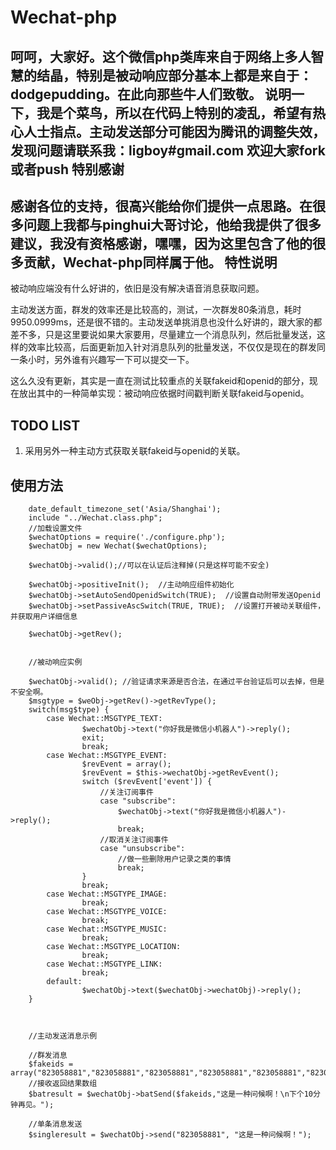 Wechat-php
==============
呵呵，大家好。这个微信php类库来自于网络上多人智慧的结晶，特别是被动响应部分基本上都是来自于：dodgepudding。在此向那些牛人们致敬。 说明一下，我是个菜鸟，所以在代码上特别的凌乱，希望有热心人士指点。主动发送部分可能因为腾讯的调整失效，发现问题请联系我：ligboy#gmail.com
欢迎大家fork或者push
特别感谢
--------
感谢各位的支持，很高兴能给你们提供一点思路。在很多问题上我都与pinghui大哥讨论，他给我提供了很多建议，我没有资格感谢，嘿嘿，因为这里包含了他的很多贡献，Wechat-php同样属于他。
特性说明
--------
被动响应端没有什么好讲的，依旧是没有解决语音消息获取问题。

主动发送方面，群发的效率还是比较高的，测试，一次群发80条消息，耗时9950.0999ms，还是很不错的。主动发送单挑消息也没什么好讲的，跟大家的都差不多，只是这里要说如果大家要用，尽量建立一个消息队列，然后批量发送，这样的效率比较高，后面更新加入针对消息队列的批量发送，不仅仅是现在的群发同一条小时，另外谁有兴趣写一下可以提交一下。

这么久没有更新，其实是一直在测试比较重点的关联fakeid和openid的部分，现在放出其中的一种简单实现：被动响应依据时间戳判断关联fakeid与openid。

TODO LIST
--------
1. 采用另外一种主动方式获取关联fakeid与openid的关联。

使用方法
--------
        date_default_timezone_set('Asia/Shanghai');
        include "../Wechat.class.php";
        //加载设置文件
        $wechatOptions = require('./configure.php');
        $wechatObj = new Wechat($wechatOptions);

        $wechatObj->valid();//可以在认证后注释掉(只是这样可能不安全)

        $wechatObj->positiveInit();  //主动响应组件初始化
        $wechatObj->setAutoSendOpenidSwitch(TRUE);  //设置自动附带发送Openid
        $wechatObj->setPassiveAscSwitch(TRUE, TRUE);  //设置打开被动关联组件，并获取用户详细信息

        $wechatObj->getRev(); 


        //被动响应实例

        $wechatObj->valid(); //验证请求来源是否合法，在通过平台验证后可以去掉，但是不安全啊。
        $msgtype = $weObj->getRev()->getRevType();
        switch(msg$type) {
            case Wechat::MSGTYPE_TEXT:
                    $wechatObj->text("你好我是微信小机器人")->reply();
                    exit;
                    break;
            case Wechat::MSGTYPE_EVENT:
                    $revEvent = array();
                    $revEvent = $this->wechatObj->getRevEvent();
                    switch ($revEvent['event']) {
                        //关注订阅事件
                        case "subscribe":
                            $wechatObj->text("你好我是微信小机器人")->reply();
                            break;
                        //取消关注订阅事件
                        case "unsubscribe":
                            //做一些删除用户记录之类的事情
                            break;
                    }
                    break;
            case Wechat::MSGTYPE_IMAGE:
                    break;
            case Wechat::MSGTYPE_VOICE:
                    break;
            case Wechat::MSGTYPE_MUSIC:
                    break;
            case Wechat::MSGTYPE_LOCATION:
                    break;
            case Wechat::MSGTYPE_LINK:
                    break;
            default:
                    $wechatObj->text($wechatObj->wechatObj)->reply();
        }



        //主动发送消息示例

        //群发消息
        $fakeids = array("823058881","823058881","823058881","823058881","823058881","823058881","823058881","823058881","823058881","823058881","823058881","823058881","823058881","823058881","823058881","823058881","823058881","823058881","823058881","823058881","823058881","823058881","823058881","823058881","823058881","823058881","823058881","823058881","823058881","823058881","823058881","823058881","823058881","823058881","823058881","823058881","823058881","823058881","823058881","823058881","823058881","823058881","823058881","823058881","823058881","823058881","823058881","823058881","823058881","823058881","823058881","823058881","823058881","823058881","823058881","823058881","823058881","823058881","823058881","823058881","823058881","823058881","823058881","823058881","823058881","823058881","823058881","823058881","823058881","823058881","823058881","823058881","823058881","823058881","823058881","823058881","823058881","823058881","823058881","823058881","823058881","823058881","823058881","823058881","823058881","823058881","823058881","823058881");
        //接收返回结果数组
        $batresult = $wechatObj->batSend($fakeids,"这是一种问候啊！\n下个10分钟再见。");

        //单条消息发送
        $singleresult = $wechatObj->send("823058881", "这是一种问候啊！");
